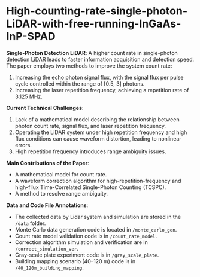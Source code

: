 # High-counting-rate-single-photon-LiDAR-with-free-running-InGaAs-InP-SPAD

**Single-Photon Detection LiDAR**: A higher count rate in single-photon detection LiDAR leads to faster information acquisition and detection speed. The paper employs two methods to improve the system count rate:  
1. Increasing the echo photon signal flux, with the signal flux per pulse cycle controlled within the range of [0.5, 3] photons.  
2. Increasing the laser repetition frequency, achieving a repetition rate of 3.125 MHz.  

**Current Technical Challenges**:  
1. Lack of a mathematical model describing the relationship between photon count rate, signal flux, and laser repetition frequency.  
2. Operating the LiDAR system under high repetition frequency and high flux conditions can cause waveform distortion, leading to nonlinear errors.  
3. High repetition frequency introduces range ambiguity issues.  

**Main Contributions of the Paper**:   
- A mathematical model for count rate.  
- A waveform correction algorithm for high-repetition-frequency and high-fllux Time-Correlated Single-Photon Counting (TCSPC).  
- A method to resolve range ambiguity.  

**Data and Code File Annotations**:  
- The collected data by Lidar system and simulation are stored in the `/data` folder.  
- Monte Carlo data generation code is located in `/monte_carlo_gen`.  
- Count rate model validation code is in `/count_rate_model`.  
- Correction algorithm simulation and verification are in `/correct_simulation_ver`.  
- Gray-scale plate experiment code is in `/gray_scale_plate`.  
- Building mapping scenario (40–120 m) code is in `/40_120m_building_mapping`.  


